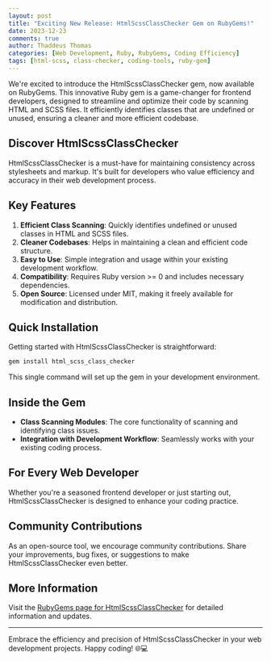 ```yaml
---
layout: post
title: "Exciting New Release: HtmlScssClassChecker Gem on RubyGems!"
date: 2023-12-23
comments: true
author: Thaddeus Thomas
categories: [Web Development, Ruby, RubyGems, Coding Efficiency]
tags: [html-scss, class-checker, coding-tools, ruby-gem]
---
```


We're excited to introduce the HtmlScssClassChecker gem, now available on RubyGems. This innovative Ruby gem is a game-changer for frontend developers, designed to streamline and optimize their code by scanning HTML and SCSS files. It efficiently identifies classes that are undefined or unused, ensuring a cleaner and more efficient codebase.

## Discover HtmlScssClassChecker

HtmlScssClassChecker is a must-have for maintaining consistency across stylesheets and markup. It's built for developers who value efficiency and accuracy in their web development process.

## Key Features

1. **Efficient Class Scanning**: Quickly identifies undefined or unused classes in HTML and SCSS files.
2. **Cleaner Codebases**: Helps in maintaining a clean and efficient code structure.
3. **Easy to Use**: Simple integration and usage within your existing development workflow.
4. **Compatibility**: Requires Ruby version >= 0 and includes necessary dependencies.
5. **Open Source**: Licensed under MIT, making it freely available for modification and distribution.

## Quick Installation

Getting started with HtmlScssClassChecker is straightforward:

```bash
gem install html_scss_class_checker
```

This single command will set up the gem in your development environment.

## Inside the Gem

- **Class Scanning Modules**: The core functionality of scanning and identifying class issues.
- **Integration with Development Workflow**: Seamlessly works with your existing coding process.

## For Every Web Developer

Whether you're a seasoned frontend developer or just starting out, HtmlScssClassChecker is designed to enhance your coding practice.

## Community Contributions

As an open-source tool, we encourage community contributions. Share your improvements, bug fixes, or suggestions to make HtmlScssClassChecker even better.

## More Information

Visit the [RubyGems page for HtmlScssClassChecker](https://rubygems.org/gems/html_scss_class_checker) for detailed information and updates.

---

Embrace the efficiency and precision of HtmlScssClassChecker in your web development projects. Happy coding! 🌐💻
